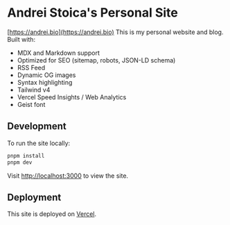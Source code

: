 # Andrei Stoica's Personal Site
[https://andrei.bio](https://andrei.bio)
This is my personal website and blog. Built with:

- MDX and Markdown support
- Optimized for SEO (sitemap, robots, JSON-LD schema)
- RSS Feed
- Dynamic OG images
- Syntax highlighting
- Tailwind v4
- Vercel Speed Insights / Web Analytics
- Geist font

## Development

To run the site locally:

```bash
pnpm install
pnpm dev
```

Visit [http://localhost:3000](http://localhost:3000) to view the site.

## Deployment

This site is deployed on [Vercel](https://vercel.com).
